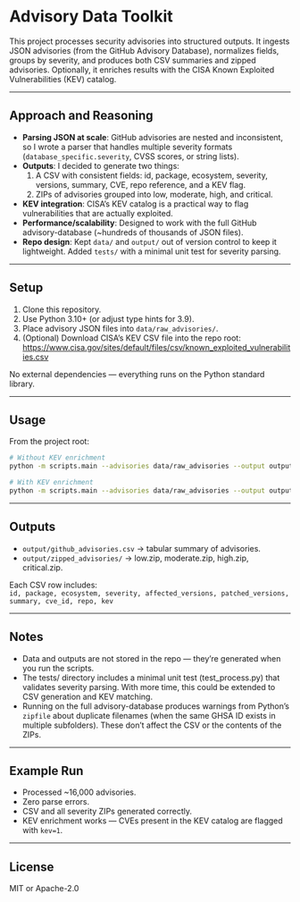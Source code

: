 # Advisory Data Toolkit

This project processes security advisories into structured outputs. It ingests JSON advisories (from the GitHub Advisory Database), normalizes fields, groups by severity, and produces both CSV summaries and zipped advisories. Optionally, it enriches results with the CISA Known Exploited Vulnerabilities (KEV) catalog.

---

## Approach and Reasoning
- **Parsing JSON at scale**: GitHub advisories are nested and inconsistent, so I wrote a parser that handles multiple severity formats (`database_specific.severity`, CVSS scores, or string lists).  
- **Outputs**: I decided to generate two things:
  1. A CSV with consistent fields: id, package, ecosystem, severity, versions, summary, CVE, repo reference, and a KEV flag.  
  2. ZIPs of advisories grouped into low, moderate, high, and critical.  
- **KEV integration**: CISA’s KEV catalog is a practical way to flag vulnerabilities that are actually exploited.  
- **Performance/scalability**: Designed to work with the full GitHub advisory-database (~hundreds of thousands of JSON files).  
- **Repo design**: Kept `data/` and `output/` out of version control to keep it lightweight. Added `tests/` with a minimal unit test for severity parsing.

---

## Setup
1. Clone this repository.  
2. Use Python 3.10+ (or adjust type hints for 3.9).  
3. Place advisory JSON files into `data/raw_advisories/`.  
4. (Optional) Download CISA’s KEV CSV file into the repo root:  
   https://www.cisa.gov/sites/default/files/csv/known_exploited_vulnerabilities.csv  

No external dependencies — everything runs on the Python standard library.

---

## Usage
From the project root:

```bash
# Without KEV enrichment
python -m scripts.main --advisories data/raw_advisories --output output

# With KEV enrichment
python -m scripts.main --advisories data/raw_advisories --output output --kev cisa_kev.csv
```

---

## Outputs

- `output/github_advisories.csv` → tabular summary of advisories.  
- `output/zipped_advisories/` → low.zip, moderate.zip, high.zip, critical.zip.  

Each CSV row includes:  
`id, package, ecosystem, severity, affected_versions, patched_versions, summary, cve_id, repo, kev`

---

## Notes

- Data and outputs are not stored in the repo — they’re generated when you run the scripts.  
- The tests/ directory includes a minimal unit test (test_process.py) that validates severity parsing. With more time, this could be extended to CSV generation and KEV matching.
- Running on the full advisory-database produces warnings from Python’s `zipfile` about duplicate filenames (when the same GHSA ID exists in multiple subfolders). These don’t affect the CSV or the contents of the ZIPs.  

---

## Example Run

- Processed ~16,000 advisories.  
- Zero parse errors.  
- CSV and all severity ZIPs generated correctly.  
- KEV enrichment works — CVEs present in the KEV catalog are flagged with `kev=1`.  

---

## License

MIT or Apache-2.0
